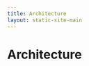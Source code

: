 ```yaml
---
title: Architecture
layout: static-site-main
---
```


# Architecture

<div id="clean-arch"></div>
